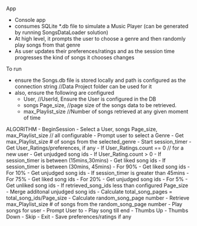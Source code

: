 App
- Console app
- consumes SQLite *.db file to simulate a Music Player (can be generated by running SongsDataLoader solution)
- At high level, it prompts the user to choose a genre and then randomly play songs from that genre
- As user updates their preferences/ratings and as the session time progresses the kind of songs it chooses changes

To run
- ensure the Songs.db file is stored locally and path is configured as the connection string //Data Project folder can be used for it
- also, ensure the following are configured
    - User, //UserId, Ensure the User is configured in the DB
    - songs Page_size, //page size of the songs data to be retrieved. 
    - max_Playlist_size //Number of songs retrieved at any given moment of time

 

ALGORITHM
    - BeginSession
        - Select a User, songs Page_size, max_Playlist_size // all configurable
        - Prompt user to select a Genre
        - Get max_Playlist_size # of songs from the selected_genre
            - Start session_timer
            - Get User_Ratings/preferences, if any
            - If User_Ratings.count == 0 // for a new user
                - Get unjudged song ids
            - If User_Rating.count > 0 
                - If session_timer is between (15mins,30mins)
                    - Get liked song ids
                - If session_timer is between (30mins, 45mins)
                    - For 90% - Get liked song ids
                    - For 10% - Get unjudged song ids
                - If session_timer is greater than 45mins
                    - For 75% - Get liked song ids
                    - For 20% - Get unjudged song ids
                    - For 5% - Get unliked song ids
                - If retrieved_song_ids less than configured Page_size
                    - Merge additonal unjudged song ids
            - Calculate total_song_pages = total_song_ids/Page_size
            - Calculate random_song_page number
            - Retrieve max_Playlist_size # of songs from the random_song_page number
    - Play songs for user
        - Prompt User to 
            - Play song till end
            - Thumbs Up
            - Thumbs Down
            - Skip
            - Exit
        - Save preferences/ratings if any

